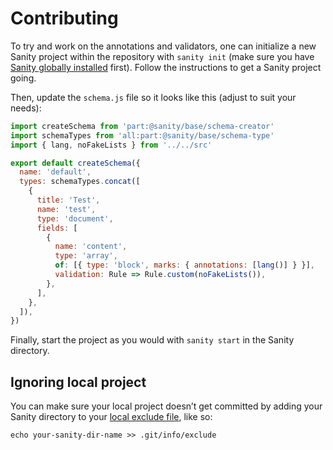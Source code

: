 # Contributing

To try and work on the annotations and validators, one can initialize a new Sanity project within the repository with `sanity init` (make sure you have [Sanity globally installed](https://www.sanity.io/docs/getting-started-with-sanity-cli) first). Follow the instructions to get a Sanity project going.

Then, update the `schema.js` file so it looks like this (adjust to suit your needs):

```js
import createSchema from 'part:@sanity/base/schema-creator'
import schemaTypes from 'all:part:@sanity/base/schema-type'
import { lang, noFakeLists } from '../../src'

export default createSchema({
  name: 'default',
  types: schemaTypes.concat([
    {
      title: 'Test',
      name: 'test',
      type: 'document',
      fields: [
        {
          name: 'content',
          type: 'array',
          of: [{ type: 'block', marks: { annotations: [lang()] } }],
          validation: Rule => Rule.custom(noFakeLists()),
        },
      ],
    },
  ]),
})
```

Finally, start the project as you would with `sanity start` in the Sanity directory.

## Ignoring local project

You can make sure your local project doesn’t get committed by adding your Sanity directory to your [local exclude file](https://www.codejam.info/2022/01/a-second-gitignore-that-ignores-itself.html), like so:

```
echo your-sanity-dir-name >> .git/info/exclude
```
